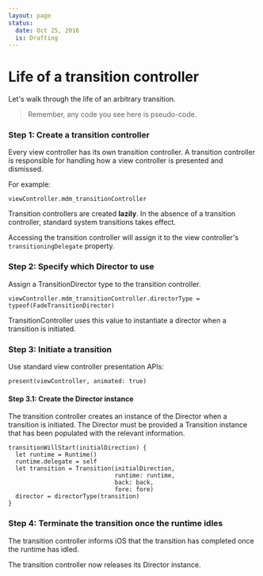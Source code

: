 ```yaml
---
layout: page
status:
  date: Oct 25, 2016
  is: Drafting
---
```


# Life of a transition controller

Let's walk through the life of an arbitrary transition.

> Remember, any code you see here is pseudo-code.

### Step 1: Create a transition controller

Every view controller has its own transition controller. A transition controller is responsible for handling how a view controller is presented and dismissed.

For example:

```
viewController.mdm_transitionController
```

Transition controllers are created **lazily**. In the absence of a transition controller, standard system transitions takes effect.

Accessing the transition controller will assign it to the view controller's `transitioningDelegate` property.

### Step 2: Specify which Director to use

Assign a TransitionDirector type to the transition controller.

```
viewController.mdm_transitionController.directorType = typeof(FadeTransitionDirector)
```

TransitionController uses this value to instantiate a director when a transition is initiated.

### Step 3: Initiate a transition

Use standard view controller presentation APIs:

```
present(viewController, animated: true)
```

#### Step 3.1: Create the Director instance

The transition controller creates an instance of the Director when a transition is initiated. The Director must be provided a Transition instance that has been populated with the relevant information.

```
transitionWillStart(initialDirection) {
  let runtime = Runtime()
  runtime.delegate = self
  let transition = Transition(initialDirection,
                              runtime: runtime,
                              back: back,
                              fore: fore)
  director = directorType(transition)
}
```

### Step 4: Terminate the transition once the runtime idles

The transition controller informs iOS that the transition has completed once the runtime has idled.

The transition controller now releases its Director instance.
